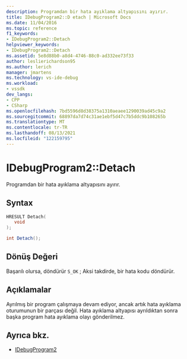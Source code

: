 ```yaml
---
description: Programdan bir hata ayıklama altyapısını ayırır.
title: IDebugProgram2::D etach | Microsoft Docs
ms.date: 11/04/2016
ms.topic: reference
f1_keywords:
- IDebugProgram2::Detach
helpviewer_keywords:
- IDebugProgram2::Detach
ms.assetid: 5e8d88b0-a8d4-4746-88c0-ad332ee73f33
author: leslierichardson95
ms.author: lerich
manager: jmartens
ms.technology: vs-ide-debug
ms.workload:
- vssdk
dev_langs:
- CPP
- CSharp
ms.openlocfilehash: 7bd5596d8d38375a1310aeaee1290039ad45c9a2
ms.sourcegitcommit: 68897da7d74c31ae1ebf5d47c7b5ddc9b108265b
ms.translationtype: MT
ms.contentlocale: tr-TR
ms.lasthandoff: 08/13/2021
ms.locfileid: "122159795"
---
```

# <a name="idebugprogram2detach"></a>IDebugProgram2::Detach
Programdan bir hata ayıklama altyapısını ayırır.

## <a name="syntax"></a>Syntax

```cpp
HRESULT Detach( 
   void 
);
```

```csharp
int Detach();
```

## <a name="return-value"></a>Dönüş Değeri
 Başarılı olursa, döndürür `S_OK` ; Aksi takdirde, bir hata kodu döndürür.

## <a name="remarks"></a>Açıklamalar
 Ayrılmış bir program çalışmaya devam ediyor, ancak artık hata ayıklama oturumunun bir parçası değil. Hata ayıklama altyapısı ayrıldıktan sonra başka program hata ayıklama olayı gönderilmez.

## <a name="see-also"></a>Ayrıca bkz.
- [IDebugProgram2](../../../extensibility/debugger/reference/idebugprogram2.md)
